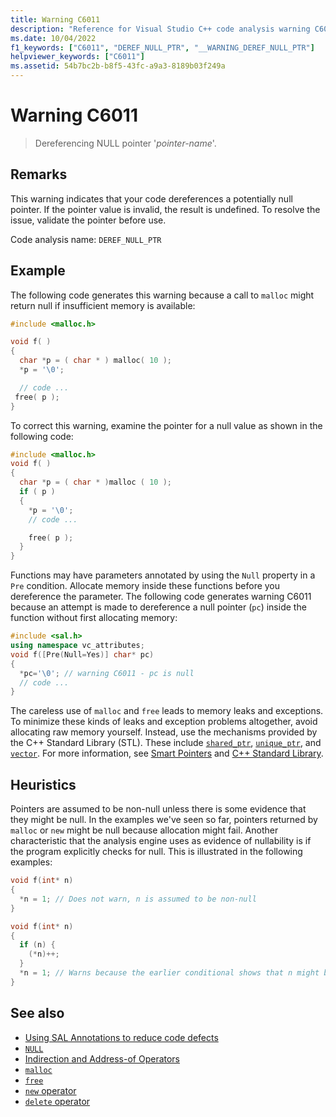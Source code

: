 ```yaml
---
title: Warning C6011
description: "Reference for Visual Studio C++ code analysis warning C6011."
ms.date: 10/04/2022
f1_keywords: ["C6011", "DEREF_NULL_PTR", "__WARNING_DEREF_NULL_PTR"]
helpviewer_keywords: ["C6011"]
ms.assetid: 54b7bc2b-b8f5-43fc-a9a3-8189b03f249a
---
```

# Warning C6011

> Dereferencing NULL pointer '*pointer-name*'.

## Remarks

This warning indicates that your code dereferences a potentially null pointer. If the pointer value is invalid, the result is undefined. To resolve the issue, validate the pointer before use.

Code analysis name: `DEREF_NULL_PTR`

## Example

The following code generates this warning because a call to `malloc` might return null if insufficient memory is available:

```cpp
#include <malloc.h>

void f( )
{
  char *p = ( char * ) malloc( 10 );
  *p = '\0';

  // code ...
 free( p );
}
```

To correct this warning, examine the pointer for a null value as shown in the following code:

```cpp
#include <malloc.h>
void f( )
{
  char *p = ( char * )malloc ( 10 );
  if ( p )
  {
    *p = '\0';
    // code ...

    free( p );
  }
}
```

Functions may have parameters annotated by using the `Null` property in a `Pre` condition. Allocate memory inside these functions before you dereference the parameter. The following code generates warning C6011 because an attempt is made to dereference a null pointer (`pc`) inside the function without first allocating memory:

```cpp
#include <sal.h>
using namespace vc_attributes;
void f([Pre(Null=Yes)] char* pc)
{
  *pc='\0'; // warning C6011 - pc is null
  // code ...
}
```

The careless use of `malloc` and `free` leads to memory leaks and exceptions. To minimize these kinds of leaks and exception problems altogether, avoid allocating raw memory yourself. Instead, use the mechanisms provided by the C++ Standard Library (STL). These include [`shared_ptr`](../standard-library/shared-ptr-class.md), [`unique_ptr`](../standard-library/unique-ptr-class.md), and [`vector`](../standard-library/vector.md). For more information, see [Smart Pointers](../cpp/smart-pointers-modern-cpp.md) and [C++ Standard Library](../standard-library/cpp-standard-library-reference.md).

## Heuristics

Pointers are assumed to be non-null unless there is some evidence that they might be null.
In the examples we've seen so far, pointers returned by `malloc` or `new` might be null because allocation might fail.
Another characteristic that the analysis engine uses as evidence of nullability is if the program explicitly checks for null.
This is illustrated in the following examples:

```cpp
void f(int* n)
{
  *n = 1; // Does not warn, n is assumed to be non-null
}

void f(int* n)
{
  if (n) {
    (*n)++;
  }
  *n = 1; // Warns because the earlier conditional shows that n might be null
}
```

## See also

- [Using SAL Annotations to reduce code defects](using-sal-annotations-to-reduce-c-cpp-code-defects.md)
- [`NULL`](../c-runtime-library/null-crt.md)
- [Indirection and Address-of Operators](../c-language/indirection-and-address-of-operators.md)
- [`malloc`](../c-runtime-library/reference/malloc.md)
- [`free`](../c-runtime-library/reference/free.md)
- [`new` operator](../cpp/new-operator-cpp.md)
- [`delete` operator](../cpp/delete-operator-cpp.md)

